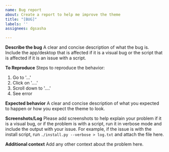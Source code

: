 ```yaml
---
name: Bug report
about: Create a report to help me improve the theme
title: "[BUG]"
labels: ''
assignees: dgsasha

---
```


**Describe the bug**
A clear and concise description of what the bug is. Include the app/desktop that is affected if it is a visual bug or the script that is affected if it is an issue with a script.

**To Reproduce**
Steps to reproduce the behavior:
1. Go to '...'
2. Click on '....'
3. Scroll down to '....'
4. See error

**Expected behavior**
A clear and concise description of what you expected to happen or how you expect the theme to look.

**Screenshots/Log**
Please add screenshots to help explain your problem if it is a visual bug, or if the problem is with a script, run it in verbose mode and include the output with your issue. For example, if the issue is with the install script, run `./install.py --verbose > log.txt` and attach the file here.

**Additional context**
Add any other context about the problem here.
